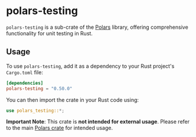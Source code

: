 # polars-testing

`polars-testing` is a sub-crate of the [Polars](https://crates.io/crates/polars) library, offering
comprehensive functionality for unit testing in Rust.

## Usage

To use `polars-testing`, add it as a dependency to your Rust project's `Cargo.toml` file:

```toml
[dependencies]
polars-testing = "0.50.0"
```

You can then import the crate in your Rust code using:

```rust
use polars_testing::*;
```

**Important Note**: This crate is **not intended for external usage**. Please refer to the main
[Polars crate](https://crates.io/crates/polars) for intended usage.
